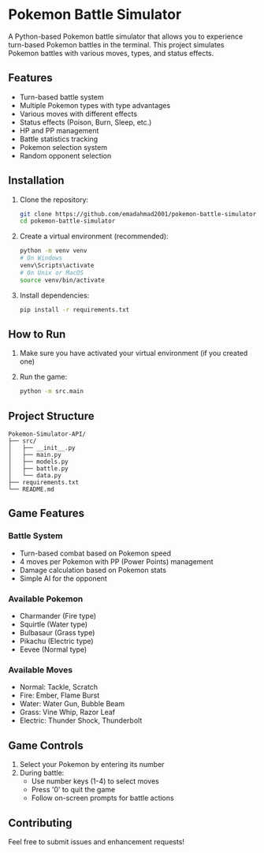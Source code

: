 # Pokemon Battle Simulator

A Python-based Pokemon battle simulator that allows you to experience turn-based Pokemon battles in the terminal. This project simulates Pokemon battles with various moves, types, and status effects.

## Features

- Turn-based battle system
- Multiple Pokemon types with type advantages
- Various moves with different effects
- Status effects (Poison, Burn, Sleep, etc.)
- HP and PP management
- Battle statistics tracking
- Pokemon selection system
- Random opponent selection

## Installation

1. Clone the repository:

    ```bash
    git clone https://github.com/emadahmad2001/pokemon-battle-simulator.git
    cd pokemon-battle-simulator
    ```

2. Create a virtual environment (recommended):

    ```bash
    python -m venv venv
    # On Windows
    venv\Scripts\activate
    # On Unix or MacOS
    source venv/bin/activate
    ```

3. Install dependencies:

    ```bash
    pip install -r requirements.txt
    ```

## How to Run

1. Make sure you have activated your virtual environment (if you created one)
2. Run the game:

    ```bash
    python -m src.main
    ```

## Project Structure

```
Pokemon-Simulator-API/
├── src/
│   ├── __init__.py
│   ├── main.py
│   ├── models.py
│   ├── battle.py
│   └── data.py
├── requirements.txt
└── README.md
```

## Game Features

### Battle System
- Turn-based combat based on Pokemon speed
- 4 moves per Pokemon with PP (Power Points) management
- Damage calculation based on Pokemon stats
- Simple AI for the opponent

### Available Pokemon
- Charmander (Fire type)
- Squirtle (Water type)
- Bulbasaur (Grass type)
- Pikachu (Electric type)
- Eevee (Normal type)

### Available Moves
- Normal: Tackle, Scratch
- Fire: Ember, Flame Burst
- Water: Water Gun, Bubble Beam
- Grass: Vine Whip, Razor Leaf
- Electric: Thunder Shock, Thunderbolt

## Game Controls

1. Select your Pokemon by entering its number
2. During battle:
   - Use number keys (1-4) to select moves
   - Press '0' to quit the game
   - Follow on-screen prompts for battle actions

## Contributing

Feel free to submit issues and enhancement requests!